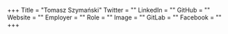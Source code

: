 +++
Title = "Tomasz Szymański"
Twitter = ""
LinkedIn = ""
GitHub = ""
Website = ""
Employer = ""
Role = ""
Image = ""
GitLab = ""
Facebook = ""
+++
